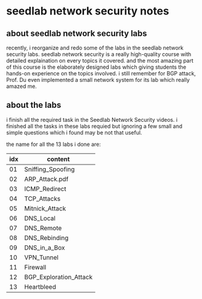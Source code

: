 # seedlab network security notes

## about seedlab network security labs

recently, i reorganize and redo some of the labs in the seedlab network security labs. seedlab network security is a really high-quality course with detailed explaination on every topics it covered. and the most amazing part of this course is the elaborately designed labs which giving students the hands-on experience on the topics involved. i still remember for BGP attack, Prof. Du even implemented a small network system for its lab which really amazed me.

## about the labs

i finish all the required task in the Seedlab Network Security videos. i finished all the tasks in these labs requied but ignoring a few small and simple questions which i found may be not that useful.

the name for all the 13 labs i done are:

| idx | content |
| --- | --- |
| 01 | Sniffing_Spoofing |
| 02 | ARP_Attack.pdf |
| 03 | ICMP_Redirect |
| 04 | TCP_Attacks |
| 05 | Mitnick_Attack |
| 06 | DNS_Local |
| 07 | DNS_Remote |
| 08 | DNS_Rebinding |
| 09 | DNS_in_a_Box |
| 10 | VPN_Tunnel |
| 11 | Firewall |
| 12 | BGP_Exploration_Attack |
| 13 | Heartbleed |